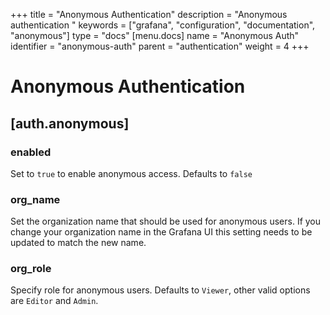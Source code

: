 +++
title = "Anonymous Authentication"
description = "Anonymous authentication "
keywords = ["grafana", "configuration", "documentation", "anonymous"]
type = "docs"
[menu.docs]
name = "Anonymous Auth"
identifier = "anonymous-auth"
parent = "authentication"
weight = 4
+++

# Anonymous Authentication

## [auth.anonymous]

### enabled

Set to `true` to enable anonymous access. Defaults to `false`

### org_name

Set the organization name that should be used for anonymous users. If
you change your organization name in the Grafana UI this setting needs
to be updated to match the new name.

### org_role

Specify role for anonymous users. Defaults to `Viewer`, other valid
options are `Editor` and `Admin`.
